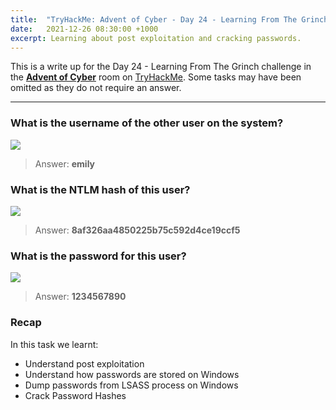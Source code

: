 ```yaml
---
title:  "TryHackMe: Advent of Cyber - Day 24 - Learning From The Grinch"
date:   2021-12-26 08:30:00 +1000
excerpt: Learning about post exploitation and cracking passwords.
---
```


This is a write up for the Day 24 - Learning From The Grinch challenge in the [**Advent of Cyber**](https://tryhackme.com/room/adventofcyber3) room on [TryHackMe](https://tryhackme.com). Some tasks may have been omitted as they do not require an answer.

***

### What is the username of the other user on the system?

<img src="{{ site.baseurl }}/assets/images/2021-12-26-advent-of-cyber-day-24/d24_01.jpg">

> Answer: **emily**

### What is the NTLM hash of this user?

<img src="{{ site.baseurl }}/assets/images/2021-12-26-advent-of-cyber-day-24/d24_02.jpg">

> Answer: **8af326aa4850225b75c592d4ce19ccf5**

### What is the password for this user?

<img src="{{ site.baseurl }}/assets/images/2021-12-26-advent-of-cyber-day-24/d24_02.jpg">

> Answer: **1234567890**

### Recap

In this task we learnt:
 * Understand post exploitation
 * Understand how passwords are stored on Windows
 * Dump passwords from LSASS process on Windows
 * Crack Password Hashes